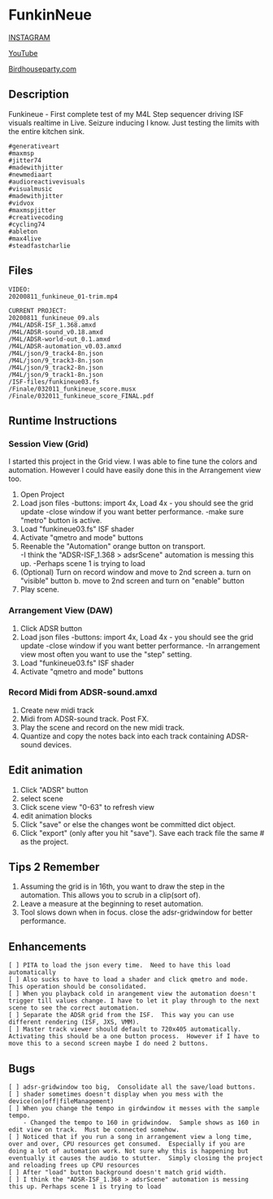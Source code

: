 # FunkinNeue

[INSTAGRAM](https://www.instagram.com/p/CHoJvRDnqDK/?utm_source=ig_web_copy_link)

[YouTube](https://www.youtube.com/watch?v=VHcZMNqLWe4)

[Birdhouseparty.com](https://www.birdhouseparty.com/post/20200811_funkineue/funkineue/)
	
## Description 

Funkineue - First complete test of my M4L Step sequencer driving ISF visuals realtime in Live.  Seizure inducing I know.  Just testing the limits with the entire kitchen sink.

	#generativeart
	#maxmsp
	#jitter74
	#madewithjitter
	#newmediaart
	#audioreactivevisuals
	#visualmusic
	#madewithjitter
	#vidvox
	#maxmspjitter
	#creativecoding
	#cycling74
	#ableton
	#max4live
	#steadfastcharlie



## Files
	
	VIDEO:
	20200811_funkineue_01-trim.mp4
	
	CURRENT PROJECT:
	20200811_funkineue_09.als
	/M4L/ADSR-ISF_1.368.amxd
	/M4L/ADSR-sound_v0.18.amxd
	/M4L/ADSR-world-out_0.1.amxd
	/M4L/ADSR-automation_v0.03.amxd
	/M4L/json/9_track4-8n.json
	/M4L/json/9_track3-8n.json
	/M4L/json/9_track2-8n.json
	/M4L/json/9_track1-8n.json
	/ISF-files/funkineue03.fs
	/Finale/032011_funkineue_score.musx
	/Finale/032011_funkineue_score_FINAL.pdf
	
	
## Runtime Instructions

### Session View (Grid)

I started this project in the Grid view.  I was able to fine tune the colors and automation. However I could have easily done this in the Arrangement view too.

1. 	Open Project
2. 	Load json files
	-buttons: import 4x, Load 4x - you should see the grid update
	-close window if you want better performance.
	-make sure "metro" button is active.
3.	Load "funkineue03.fs" ISF shader
4.	Activate "qmetro and mode" buttons
5.	Reenable the "Automation" orange button on transport.  
	-I think the "ADSR-ISF_1.368 > adsrScene" automation is messing this up. 
	-Perhaps scene 1 is trying to load
5.	(Optional) Turn on record window and move to 2nd screen
	a. turn on "visible" button
	b. move to 2nd screen and turn on "enable" button
6. 	Play scene.

### Arrangement View (DAW)

1.	Click ADSR button
2. 	Load json files
	-buttons: import 4x, Load 4x - you should see the grid update
	-close window if you want better performance.
	-In arrangement view most often you want to use the "step" setting. 
3.	Load "funkineue03.fs" ISF shader
4.	Activate "qmetro and mode" buttons

### Record Midi from ADSR-sound.amxd

1.	Create new midi track
2.	Midi from ADSR-sound track. Post FX.
3.	Play the scene and record on the new midi track.
4.	Quantize and copy the notes back into each track containing ADSR-sound devices.

## Edit animation

1.	Click "ADSR" button
2.	select scene
3.	Click scene view "0-63" to refresh view
4.	edit animation blocks
5.	Click "save" or else the changes wont be committed dict object.
6.	Click "export" (only after you hit "save"). Save each track file the same # as the project. 


## Tips 2 Remember

1. Assuming the grid is in 16th, you want to draw the step in the automation. This allows you to scrub in a clip(sort of). 
1. Leave a measure at the beginning to reset automation. 
2. Tool slows down when in focus.  close the adsr-gridwindow for better performance.


## Enhancements

	[ ]	PITA to load the json every time.  Need to have this load automatically
	[ ] Also sucks to have to load a shader and click qmetro and mode.  This operation should be consolidated.
	[ ]	When you playback cold in arangement view the automation doesn't trigger till values change. I have to let it play through to the next scene to see the correct automation.
	[ ] Separate the ADSR grid from the ISF.  This way you can use different rendering (ISF, JXS, VMM).
	[ ] Master track viewer should default to 720x405 automatically.  Activating this should be a one button process.  However if I have to move this to a second screen maybe I do need 2 buttons.


## Bugs

	[ ]	adsr-gridwindow too big,  Consolidate all the save/load buttons.
	[ ] shader sometimes doesn't display when you mess with the device(on|off|fileManagement)
	[ ] When you change the tempo in girdwindow it messes with the sample tempo. 
		- Changed the tempo to 160 in gridwindow.  Sample shows as 160 in edit view on track.  Must be connected somehow.
	[ ] Noticed that if you run a song in arrangement view a long time, over and over, CPU resources get consumed.  Especially if you are doing a lot of automation work. Not sure why this is happening but eventually it causes the audio to stutter.  Simply closing the project and reloading frees up CPU resources
	[ ] After "load" button background doesn't match grid width.
	[ ]	I think the "ADSR-ISF_1.368 > adsrScene" automation is messing this up. Perhaps scene 1 is trying to load






